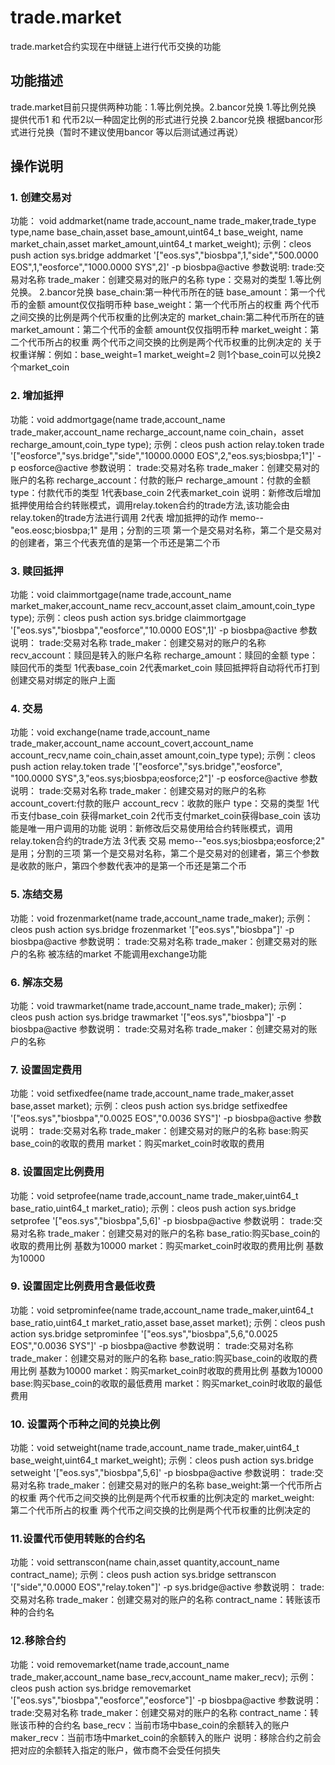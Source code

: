 # trade.market
trade.market合约实现在中继链上进行代币交换的功能
## 功能描述
trade.market目前只提供两种功能：1.等比例兑换。2.bancor兑换
1.等比例兑换 提供代币1 和 代币2以一种固定比例的形式进行兑换
2.bancor兑换  根据bancor形式进行兑换（暂时不建议使用bancor  等以后测试通过再说）

## 操作说明

### 1. 创建交易对
功能：         void addmarket(name trade,account_name trade_maker,trade_type type,name base_chain,asset base_amount,uint64_t base_weight,
               name market_chain,asset market_amount,uint64_t market_weight);
示例：cleos push action sys.bridge addmarket '["eos.sys","biosbpa",1,"side","500.0000 EOS",1,"eosforce","1000.0000 SYS",2]' -p biosbpa@active
参数说明:
trade:交易对名称
trade_maker：创建交易对的账户的名称
type：交易对的类型     1.等比例兑换。    2.bancor兑换
base_chain:第一种代币所在的链
base_amount：第一个代币的金额    amount仅仅指明币种
base_weight：第一个代币所占的权重          两个代币之间交换的比例是两个代币权重的比例决定的
market_chain:第二种代币所在的链
market_amount：第二个代币的金额      amount仅仅指明币种
market_weight：第二个代币所占的权重        两个代币之间交换的比例是两个代币权重的比例决定的
关于权重详解：例如：base_weight=1   market_weight=2   则1个base_coin可以兑换2个market_coin

### 2. 增加抵押
功能：void addmortgage(name trade,account_name trade_maker,account_name recharge_account,name coin_chain，asset recharge_amount,coin_type type);
示例：cleos push action relay.token trade '["eosforce","sys.bridge","side","10000.0000 EOS",2,"eos.sys;biosbpa;1"]' -p eosforce@active
参数说明：
trade:交易对名称
trade_maker：创建交易对的账户的名称
recharge_account：付款的账户
recharge_amount：付款的金额
type：付款代币的类型            1代表base_coin 2代表market_coin
说明：新修改后增加抵押使用给合约转账模式，调用relay.token合约的trade方法,该功能会由relay.token的trade方法进行调用         2代表 增加抵押的动作    memo--"eos.eosc;biosbpa;1"  是用；分割的三项 第一个是交易对名称，第二个是交易对的创建者，第三个代表充值的是第一个币还是第二个币

### 3. 赎回抵押
功能：void claimmortgage(name trade,account_name market_maker,account_name recv_account,asset claim_amount,coin_type type);
示例：cleos push action sys.bridge claimmortgage '["eos.sys","biosbpa","eosforce","10.0000 EOS",1]' -p biosbpa@active
参数说明：
trade:交易对名称
trade_maker：创建交易对的账户的名称
recv_account：赎回是转入的账户名称
recharge_amount：赎回的金额
type：赎回代币的类型            1代表base_coin 2代表market_coin
赎回抵押将自动将代币打到创建交易对绑定的账户上面

### 4. 交易
功能：void exchange(name trade,account_name trade_maker,account_name account_covert,account_name account_recv,name coin_chain,asset amount,coin_type type);
示例：cleos push action relay.token trade '["eosforce","sys.bridge","eosforce", "100.0000 SYS",3,"eos.sys;biosbpa;eosforce;2"]' -p eosforce@active
参数说明：
trade:交易对名称
trade_maker：创建交易对的账户的名称
account_covert:付款的账户
account_recv：收款的账户
type：交易的类型      1代币支付base_coin 获得market_coin  2代币支付market_coin获得base_coin
该功能是唯一用户调用的功能
说明：新修改后交易使用给合约转账模式，调用relay.token合约的trade方法         3代表 交易    memo--"eos.sys;biosbpa;eosforce;2"  是用；分割的三项 第一个是交易对名称，第二个是交易对的创建者，第三个参数是收款的账户，第四个参数代表冲的是第一个币还是第二个币

### 5. 冻结交易
功能：void frozenmarket(name trade,account_name trade_maker);
示例：cleos push action sys.bridge frozenmarket '["eos.sys","biosbpa"]' -p biosbpa@active
参数说明：
trade:交易对名称
trade_maker：创建交易对的账户的名称
被冻结的market 不能调用exchange功能

### 6. 解冻交易
功能：void trawmarket(name trade,account_name trade_maker);
示例：cleos push action sys.bridge trawmarket '["eos.sys","biosbpa"]' -p biosbpa@active
参数说明：
trade:交易对名称
trade_maker：创建交易对的账户的名称

### 7. 设置固定费用
功能：void setfixedfee(name trade,account_name trade_maker,asset base,asset market);
示例：cleos push action sys.bridge setfixedfee '["eos.sys","biosbpa","0.0025 EOS","0.0036 SYS"]' -p biosbpa@active
参数说明：
trade:交易对名称
trade_maker：创建交易对的账户的名称
base:购买base_coin的收取的费用
market：购买market_coin时收取的费用

### 8. 设置固定比例费用
功能：void setprofee(name trade,account_name trade_maker,uint64_t base_ratio,uint64_t market_ratio);
示例：cleos push action sys.bridge setprofee '["eos.sys","biosbpa",5,6]' -p biosbpa@active
参数说明：
trade:交易对名称
trade_maker：创建交易对的账户的名称
base_ratio:购买base_coin的收取的费用比例  基数为10000
market：购买market_coin时收取的费用比例  基数为10000

### 9. 设置固定比例费用含最低收费
功能：void setprominfee(name trade,account_name trade_maker,uint64_t base_ratio,uint64_t market_ratio,asset base,asset market);
示例：cleos push action sys.bridge setprominfee '["eos.sys","biosbpa",5,6,"0.0025 EOS","0.0036 SYS"]' -p biosbpa@active
参数说明：
trade:交易对名称
trade_maker：创建交易对的账户的名称
base_ratio:购买base_coin的收取的费用比例  基数为10000
market：购买market_coin时收取的费用比例  基数为10000
base:购买base_coin的收取的最低费用
market：购买market_coin时收取的最低费用

### 10. 设置两个币种之间的兑换比例
功能：void setweight(name trade,account_name trade_maker,uint64_t base_weight,uint64_t market_weight);
示例：cleos push action sys.bridge setweight '["eos.sys","biosbpa",5,6]' -p biosbpa@active
参数说明：
trade:交易对名称
trade_maker：创建交易对的账户的名称
base_weight:第一个代币所占的权重          两个代币之间交换的比例是两个代币权重的比例决定的
market_weight:  第二个代币所占的权重          两个代币之间交换的比例是两个代币权重的比例决定的

### 11.设置代币使用转账的合约名
功能：void settranscon(name chain,asset quantity,account_name contract_name);
示例：cleos push action sys.bridge settranscon '["side","0.0000 EOS","relay.token"]' -p sys.bridge@active
参数说明：
trade:交易对名称
trade_maker：创建交易对的账户的名称
contract_name：转账该币种的合约名

### 12.移除合约
功能：void removemarket(name trade,account_name trade_maker,account_name base_recv,account_name maker_recv);
示例：cleos push action sys.bridge removemarket '["eos.sys","biosbpa","eosforce","eosforce"]' -p biosbpa@active
参数说明：
trade:交易对名称
trade_maker：创建交易对的账户的名称
contract_name：转账该币种的合约名
base_recv：当前市场中base_coin的余额转入的账户
maker_recv：当前市场中market_coin的余额转入的账户
说明：移除合约之前会把对应的余额转入指定的账户，做市商不会受任何损失
